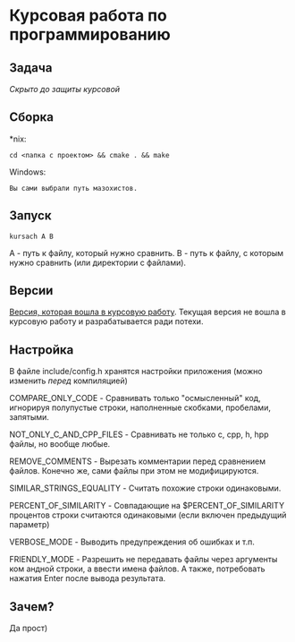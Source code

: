Курсовая работа по программированию
===================================


Задача
------

*Скрыто до защиты курсовой*


Сборка
------

*nix:
```console
cd <папка с проектом> && cmake . && make
```

Windows:
```console
Вы сами выбрали путь мазохистов.
```


Запуск
------

```console
kursach A B
```

A - путь к файлу, который нужно сравнить.
B - путь к файлу, с которым нужно сравнить (или директории с файлами).


Версии
------

[Версия, которая вошла в курсовую работу](https://github.com/pbsphp/kursach/releases/tag/v1.0).
Текущая версия не вошла в курсовую работу и разрабатывается ради потехи.


Настройка
---------

В файле include/config.h хранятся настройки приложения (можно изменить _перед_ компиляцией)

COMPARE_ONLY_CODE - Сравнивать только "осмысленный" код, игнорируя полупустые строки, наполненные скобками, пробелами, запятыми.

NOT_ONLY_C_AND_CPP_FILES - Сравнивать не только c, cpp, h, hpp файлы, но вообще любые.

REMOVE_COMMENTS - Вырезать комментарии перед сравнением файлов. Конечно же, сами файлы при этом не модифицируются.

SIMILAR_STRINGS_EQUALITY - Считать похожие строки одинаковыми.

PERCENT_OF_SIMILARITY - Совпадающие на $PERCENT_OF_SIMILARITY процентов строки считаются одинаковыми (если включен предыдущий параметр)

VERBOSE_MODE - Выводить предупреждения об ошибках и т.п.

FRIENDLY_MODE - Разрешить не передавать файлы через аргументы ком андной строки, а ввести имена файлов. А также, потребовать нажатия Enter после вывода результата.


Зачем?
------

Да прост)
